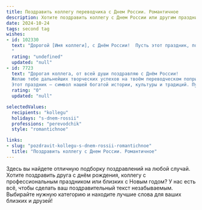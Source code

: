 ```yaml
---
title: Поздравить коллегу переводчика с Днем России. Романтичное
description: Хотите поздравить коллегу с Днем России или другим праздником? Наш ИИ создаст незабываемое поздравление, а вы обязательно выделитесь среди других.  
date: 2024-10-24
tags: second tag
wishes:
- id: 102330
  text: "Дорогой [Имя коллеги], с Днём России!  Пусть этот праздник, полный гордости за нашу великую страну,  наполнит твоё сердце светлой радостью и вдохновением, словно прекрасный русский роман.  Пусть твои переводы, подобно тонким нитям, связывают культуры и сердца, а  каждый новый день дарит такую же красоту и гармонию, как пейзажи нашей родины. С праздником!
  "
  rating: "undefined"
  updated: "null"
- id: 7723
  text: "Дорогая коллега, от всей души поздравляю с Днём России!
  Желаю тебе дальнейших творческих успехов на твоём переводческом поприще, всегда находиться в гармонии со своим внутренним миром и получать удовольствие от работы.
  Этот праздник — символ нашей богатой истории, культуры и традиций. Пусть твоя деятельность в сфере переводов будет ярким мостиком между языками и культурами, способствуя взаимопониманию и единению. Счастья, здоровья и благополучия тебе и твоим близким!"
  rating: "0"
  updated: "null"

selectedValues:
  recipients: "kollegu"
  holidays: "s-dnem-rossii"
  professions: "perevodchik"
  style: "romantichnoe"

links:
- slug: "pozdravit-kollegu-s-dnem-rossii-romantichnoe"
  title: "Поздравить коллегу с Днем России. Романтичное"
---
```


Здесь вы найдете отличную подборку поздравлений на любой случай. 
Хотите поздравить друга с днём рождения, коллегу с профессиональным праздником или близких с Новым годом? У нас есть всё, чтобы сделать ваш поздравительный текст незабываемым. Выбирайте нужную категорию и находите лучшие слова для ваших близких и друзей!
